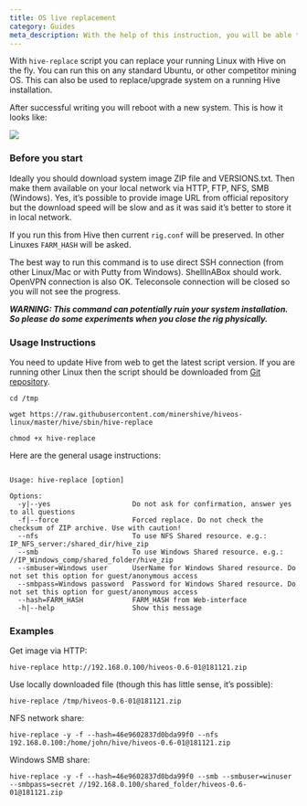 ```yaml
---
title: OS live replacement
category: Guides
meta_description: With the help of this instruction, you will be able to replace your running Linux with Hive quickly and easily.
---
```


With `hive-replace` script you can replace your running Linux with Hive on the fly. You can run this on any standard Ubuntu, or other competitor mining OS. This can also be used to replace/upgrade system on a running Hive installation.

After successful writing you will reboot with a new system. This is how it looks like:

<img src="https://lbd.hiveos.farm/kbase/images/forum/1a226a504cd5b52dcd645fe0cc45e91249d25ac6_2_476x500.png">

### Before you start
Ideally you should download system image ZIP file and VERSIONS.txt. Then make them available on your local network via HTTP, FTP, NFS, SMB (Windows). Yes, it’s possible to provide image URL from official repository but the download speed will be slow and as it was said it’s better to store it in local network.

If you run this from Hive then current `rig.conf` will be preserved. In other Linuxes `FARM_HASH` will be asked.

The best way to run this command is to use direct SSH connection (from other Linux/Mac or with Putty from Windows). ShellInABox should work. OpenVPN connection is also OK. Teleconsole connection will be closed so you will not see the progress.

***WARNING: This command can potentially ruin your system installation. So please do some experiments when you close the rig physically.***

### Usage Instructions
You need to update Hive from web to get the latest script version. If you are running other Linux then the script should be downloaded from [Git repository](https://github.com/minershive/hiveos-linux).

`cd /tmp`

`wget https://raw.githubusercontent.com/minershive/hiveos-linux/master/hive/sbin/hive-replace`

`chmod +x hive-replace`

Here are the general usage instructions:

<pre><code>
Usage: hive-replace [option] <Path or URL to ZIP file with Hive OS image>

Options:
  -y|--yes                    Do not ask for confirmation, answer yes to all questions
  -f|--force                  Forced replace. Do not check the checksum of ZIP archive. Use with caution!
  --nfs                       To use NFS Shared resource. e.g.: IP_NFS_server:/shared_dir/hive_zip
  --smb                       To use Windows Shared resource. e.g.: //IP_Windows_comp/shared_folder/hive_zip
  --smbuser=Windows user      UserName for Windows Shared resource. Do not set this option for guest/anonymous access
  --smbpass=Windows password  Password for Windows Shared resource. Do not set this option for guest/anonymous access
  --hash=FARM_HASH            FARM_HASH from Web-interface
  -h|--help                   Show this message
</code></pre>
### Examples
Get image via HTTP:

`hive-replace http://192.168.0.100/hiveos-0.6-01@181121.zip`

Use locally downloaded file (though this has little sense, it’s possible):

`hive-replace /tmp/hiveos-0.6-01@181121.zip`

NFS network share:

`hive-replace -y -f --hash=46e9602837d0bda99f0 --nfs 192.168.0.100:/home/john/hive/hiveos-0.6-01@181121.zip`

Windows SMB share:

`hive-replace -y -f --hash=46e9602837d0bda99f0 --smb --smbuser=winuser --smbpass=secret //192.168.0.100/shared_folder/hiveos-0.6-01@181121.zip`
